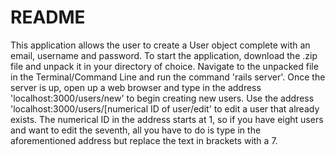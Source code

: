 # README

This application allows the user to create a User object complete with an email, username and password. To start the application, download the .zip file
and unpack it in your directory of choice. Navigate to the unpacked file in the Terminal/Command Line and run the command 'rails server'. Once the server is up, open up a web browser and type in the address 'localhost:3000/users/new' to begin creating new users. Use the address 'localhost:3000/users/[numerical ID of user/edit' to edit a user that already exists. The numerical ID in the address starts at 1, so if you have eight users and want to edit the seventh, all you have to do is type in the aforementioned address but replace the text in brackets with a 7.
